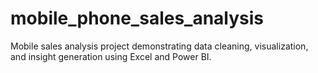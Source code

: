 # mobile_phone_sales_analysis
Mobile sales analysis project demonstrating data cleaning, visualization, and insight generation using Excel and Power BI.
